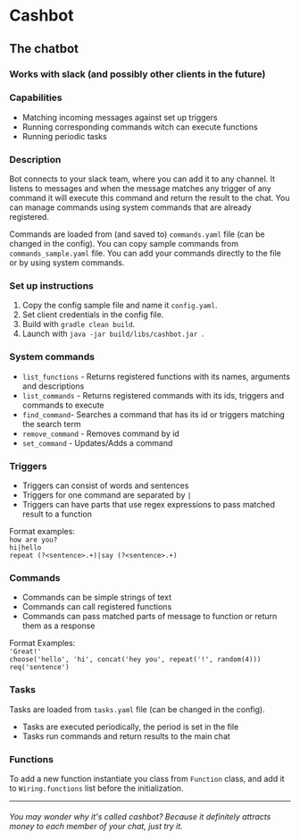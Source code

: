 # Cashbot  

## The chatbot  

### Works with slack (and possibly other clients in the future)  

### Capabilities  

* Matching incoming messages against set up triggers  
* Running corresponding commands witch can execute functions  
* Running periodic tasks  

### Description  

Bot connects to your slack team, where you can add it to any channel.
It listens to messages and when the message matches any trigger of any command
it will execute this command and return the result to the chat.
You can manage commands using system commands that are already registered.  

Commands are loaded from (and saved to) `commands.yaml` file (can be changed in the config).
You can copy sample commands from `commands_sample.yaml` file.
You can add your commands directly to the file or by using system commands.  


### Set up instructions  

1. Copy the config sample file and name it `config.yaml`.  
2. Set client credentials in the config file.  
3. Build with `gradle clean build`.  
4. Launch with `java -jar build/libs/cashbot.jar `.  

### System commands  

* `list_functions` - Returns registered functions with its names, arguments and descriptions  
* `list_commands` - Returns registered commands with its ids, triggers and commands to execute  
* `find_command`- Searches a command that has its id or triggers matching the search term  
* `remove_command` - Removes command by id  
* `set_command` - Updates/Adds a command  

### Triggers  

* Triggers can consist of words and sentences  
* Triggers for one command are separated by `|`  
* Triggers can have parts that use regex expressions to pass matched result to a function  

Format examples:  
`how are you?`  
`hi|hello`  
`repeat (?<sentence>.+)|say (?<sentence>.+)`  

### Commands  

* Commands can be simple strings of text  
* Commands can call registered functions  
* Commands can pass matched parts of message to function or return them as a response  

Format Examples:  
`'Great!'`  
`choose('hello', 'hi', concat('hey you', repeat('!', random(4)))`  
`req('sentence')`  

### Tasks  

Tasks are loaded from `tasks.yaml` file (can be changed in the config).

* Tasks are executed periodically, the period is set in the file  
* Tasks run commands and return results to the main chat  


### Functions  

To add a new function instantiate you class from `Function` class,
and add it to `Wiring.functions` list before the initialization.  

------  

###### You may wonder why it's called cashbot? Because it definitely attracts money to each member of your chat, just try it.
